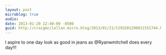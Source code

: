 ```yaml
---
layout: post
microblog: true
audio: 
date: 2013-01-20 22:40:09 -0500
guid: http://craigmcclellan.micro.blog/2013/01/21/t293201290811551744.html
---
```

I aspire to one day look as good in jeans as @Ryanwmitchell does every day!!!
